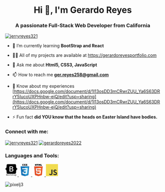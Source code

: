 <h1 align="center">Hi 👋, I'm Gerardo Reyes</h1>
<h3 align="center">A passionate Full-Stack Web Developer from California</h3>

<p align="left"> <a href="https://twitter.com/jerryreyes321" target="blank"><img src="https://img.shields.io/twitter/follow/jerryreyes321?logo=twitter&style=for-the-badge" alt="jerryreyes321" /></a> </p>

- 🌱 I’m currently learning **BootStrap and React**

- 👨‍💻 All of my projects are available at https://gerardoreyesportfolio.com 

- 💬 Ask me about **Html5, CSS3, JavaScript**

- 📫 How to reach me **ger.reyes258@gmail.com**

- 📄 Know about my experiences [https://docs.google.com/document/d/1l13osDD3mCRwrZUU_Ya6S63DRrY5IucoUXPHnbw-ejQ/edit?usp=sharing](https://docs.google.com/document/d/1l13osDD3mCRwrZUU_Ya6S63DRrY5IucoUXPHnbw-ejQ/edit?usp=sharing)

- ⚡ Fun fact **did YOU know that the heads on Easter Island have bodies.**

<h3 align="left">Connect with me:</h3>
<p align="left">
<a href="https://twitter.com/jerryreyes321" target="blank"><img align="center" src="https://raw.githubusercontent.com/rahuldkjain/github-profile-readme-generator/master/src/images/icons/Social/twitter.svg" alt="jerryreyes321" height="30" width="40" /></a>
<a href="https://linkedin.com/in/gerardoreyes2022" target="blank"><img align="center" src="https://raw.githubusercontent.com/rahuldkjain/github-profile-readme-generator/master/src/images/icons/Social/linked-in-alt.svg" alt="gerardoreyes2022" height="30" width="40" /></a>
</p>

<h3 align="left">Languages and Tools:</h3>
<p align="left"> <a href="https://getbootstrap.com" target="_blank" rel="noreferrer"> <img src="https://raw.githubusercontent.com/devicons/devicon/master/icons/bootstrap/bootstrap-plain-wordmark.svg" alt="bootstrap" width="40" height="40"/> </a> <a href="https://www.w3schools.com/css/" target="_blank" rel="noreferrer"> <img src="https://raw.githubusercontent.com/devicons/devicon/master/icons/css3/css3-original-wordmark.svg" alt="css3" width="40" height="40"/> </a> <a href="https://www.w3.org/html/" target="_blank" rel="noreferrer"> <img src="https://raw.githubusercontent.com/devicons/devicon/master/icons/html5/html5-original-wordmark.svg" alt="html5" width="40" height="40"/> </a> <a href="https://developer.mozilla.org/en-US/docs/Web/JavaScript" target="_blank" rel="noreferrer"> <img src="https://raw.githubusercontent.com/devicons/devicon/master/icons/javascript/javascript-original.svg" alt="javascript" width="40" height="40"/> </a> </p>

<p><img align="center" src="https://github-readme-streak-stats.herokuapp.com/?user=pixelj3&" alt="pixelj3" /></p>

